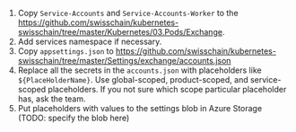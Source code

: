 1. Copy `Service-Accounts` and `Service-Accounts-Worker` to the https://github.com/swisschain/kubernetes-swisschain/tree/master/Kubernetes/03.Pods/Exchange. 
2. Add services namespace if necessary.
3. Copy `appsettings.json` to https://github.com/swisschain/kubernetes-swisschain/tree/master/Settings/exchange/accounts.json
4. Replace all the secrets in the `accounts.json` with placeholders like `${PlaceHolderName}`. 
Use global-scoped, product-scoped, and service-scoped placeholders. If you not sure which scope particular placeholder has, ask the team.
5. Put placeholders with values to the settings blob in Azure Storage (TODO: specify the blob here)